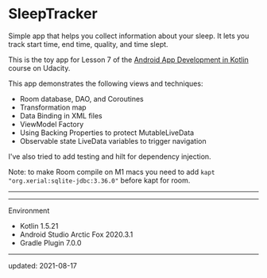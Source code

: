 SleepTracker
============

Simple app that helps you collect information about your sleep. It lets you track start time, end time, quality, and time slept.

This is the toy app for Lesson 7 of the [Android App Development in Kotlin] course on Udacity.

This app demonstrates the following views and techniques:
- Room database, DAO, and Coroutines
- Transformation map
- Data Binding in XML files
- ViewModel Factory
- Using Backing Properties to protect MutableLiveData
- Observable state LiveData variables to trigger navigation

I've also tried to add testing and hilt for dependency injection.

Note: to make Room compile on M1 macs you need to add `kapt "org.xerial:sqlite-jdbc:3.36.0"` before kapt for room.

----

[Android App Development in Kotlin]: https://www.udacity.com/course/developing-android-apps-with-kotlin--ud9012

----

Environment

- Kotlin 1.5.21
- Android Studio Arctic Fox 2020.3.1
- Gradle Plugin 7.0.0

----

updated: 2021-08-17